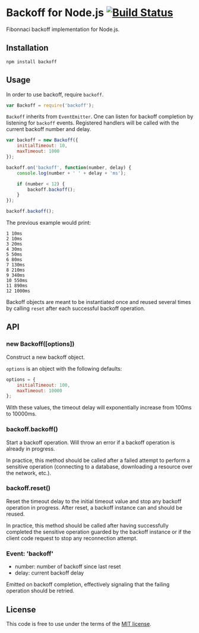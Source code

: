 # Backoff for Node.js [![Build Status](https://secure.travis-ci.org/MathieuTurcotte/node-backoff.png?branch=master)](http://travis-ci.org/MathieuTurcotte/node-backoff)

Fibonnaci backoff implementation for Node.js.

## Installation

```
npm install backoff
```
## Usage

In order to use backoff, require `backoff`.

```js
var Backoff = require('backoff');
```

`Backoff` inherits from `EventEmitter`. One can listen for backoff completion
by listening for `backoff` events. Registered handlers will be called with the
current backoff number and delay.

``` js
var backoff = new Backoff({
    initialTimeout: 10,
    maxTimeout: 1000
});

backoff.on('backoff', function(number, delay) {
    console.log(number + ' ' + delay + 'ms');

    if (number < 12) {
        backoff.backoff();
    }
});

backoff.backoff();
```

The previous example would print:

```
1 10ms
2 10ms
3 20ms
4 30ms
5 50ms
6 80ms
7 130ms
8 210ms
9 340ms
10 550ms
11 890ms
12 1000ms
```

Backoff objects are meant to be instantiated once and reused several times
by calling `reset` after each successful backoff operation.

## API

### new Backoff([options])

Construct a new backoff object.

`options` is an object with the following defaults:

```js
options = {
    initialTimeout: 100,
    maxTimeout: 10000
};
```

With these values, the timeout delay will exponentially increase from 100ms to
10000ms.

### backoff.backoff()

Start a backoff operation. Will throw an error if a backoff operation is already
in progress.

In practice, this method should be called after a failed attempt to perform a
sensitive operation (connecting to a database, downloading a resource over the
network, etc.).

### backoff.reset()

Reset the timeout delay to the initial timeout value and stop any backoff
operation in progress. After reset, a backoff instance can and should be
reused.

In practice, this method should be called after having successfully completed
the sensitive operation guarded by the backoff instance or if the client code
request to stop any reconnection attempt.

### Event: 'backoff'

- number: number of backoff since last reset
- delay: current backoff delay

Emitted on backoff completion, effectively signaling that the failing operation
should be retried.

## License

This code is free to use under the terms of the [MIT license](http://mturcotte.mit-license.org/).
